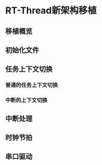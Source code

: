 # RT-Thread新架构移植

## 移植概览

## 初始化文件

## 任务上下文切换

### 普通的任务上下文切换

### 中断的上下文切换

## 中断处理

## 时钟节拍

## 串口驱动
